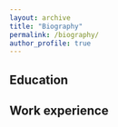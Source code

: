 ```yaml
---
layout: archive
title: "Biography"
permalink: /biography/
author_profile: true
---
```


## Education


## Work experience
